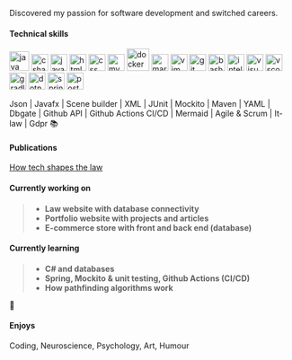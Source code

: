 <!--! [Screenshot 2022-12-19 at 03 20 27](https://user-images.githubusercontent.com/103879144/208335272-a9ece5aa-cd24-4cad-a5dd-6b455b9f1224.png) -->

Discovered my passion for software development and switched careers. 
<!--in 2021. Decided to pursue a career in tech in 2022 by simultaneously attending the educations: Full-Stack .NET Developer @ Chas Academy and Java Developer @ It-högskolan. -->

<!--Attending educations: Java developer @ IT-Högskolan & Fullstack .NET @ Chas Academy. -->

<h4>Technical skills</h4>
<!--<h4>Coding mostly in</h4>
Java, C#, JavaScript, HTML and CSS.
</br>
<h3>Some Tools I Have Used and Learned</h3>-->

<p align="left"> 
<img src="https://cdn.jsdelivr.net/gh/devicons/devicon/icons/java/java-original.svg" alt="java" width="35" height="35"/> 
<img src="https://cdn.jsdelivr.net/gh/devicons/devicon/icons/csharp/csharp-original.svg" alt="csharp" width="30" height="30"/> 
<img src="https://cdn.jsdelivr.net/gh/devicons/devicon/icons/javascript/javascript-original.svg" alt="javascript" width="30" height="30"/>
<img src="https://cdn.jsdelivr.net/gh/devicons/devicon/icons/html5/html5-original.svg" alt="html" width="30" height="30"/>
  <img src="https://cdn.jsdelivr.net/gh/devicons/devicon/icons/css3/css3-original.svg" alt="css" width="30" height="30"/>
  <img src="https://cdn.jsdelivr.net/gh/devicons/devicon/icons/mysql/mysql-original.svg" alt="mysql" width="30" height="30"/>
  <img src="https://cdn.jsdelivr.net/gh/devicons/devicon/icons/docker/docker-original.svg" alt="docker" width="40" height="40"/>
<img src="https://cdn.jsdelivr.net/gh/devicons/devicon/icons/markdown/markdown-original.svg" alt="markdown" width="30" height="30"/>
  <img src="https://cdn.jsdelivr.net/gh/devicons/devicon/icons/vim/vim-original.svg" alt="vim" width="30" height="30"/>
   <img src="https://cdn.jsdelivr.net/gh/devicons/devicon/icons/git/git-original.svg" alt="git" width="30" height="30"/>
  <img src="https://cdn.jsdelivr.net/gh/devicons/devicon/icons/bash/bash-original.svg" alt="bash" width="30" height="30"/>
    <img src="https://cdn.jsdelivr.net/gh/devicons/devicon/icons/intellij/intellij-original.svg" alt="intellij" width="30" height="30"/>
  <img src="https://cdn.jsdelivr.net/gh/devicons/devicon/icons/visualstudio/visualstudio-plain.svg" alt="visual-studio" width="30" height="30"/>
  <img src="https://cdn.jsdelivr.net/gh/devicons/devicon/icons/vscode/vscode-original.svg" alt="vscode" width="30" height="30"/>
  <img src="https://cdn.jsdelivr.net/gh/devicons/devicon/icons/gradle/gradle-plain.svg" alt="gradle" width="30" height="30"/>
  <img src="https://cdn.jsdelivr.net/gh/devicons/devicon/icons/dotnetcore/dotnetcore-original.svg" alt="dotnetcore" width="30" height="30"/>
  <img src="https://cdn.jsdelivr.net/gh/devicons/devicon/icons/spring/spring-original.svg" alt="spring" width="30" height="30"/>
   <img src="https://cdn.jsdelivr.net/gh/devicons/devicon/icons/postgresql/postgresql-original.svg" alt="postgresql" width="30" height="30"/>
  <p/>
 Json | Javafx | Scene builder | XML | JUnit | Mockito | Maven | YAML | Dbgate | Github API | Github Actions CI/CD | Mermaid | Agile & Scrum | It-law | Gdpr
  📚 <h4>Publications</h4>
  
  [How tech shapes the law](https://github.com/AnnaAxelsson051/AnnaAxelsson051/files/10737760/Examensarbete.Anna.Axelsson.pdf)  
 
  <!-- 👋 😊 💜 ✨ 🤓 -->
  
  <h4>Currently working on<h4>
  
> - Law website with database connectivity
> - Portfolio website with projects and articles
> - E-commerce store with front and back end (database)
  
  <h4>Currently learning<h4> 
    
> - C# and databases
> - Spring, Mockito & unit testing, Github Actions (CI/CD)
> - How pathfinding algorithms work    
  
  <!--<h4>Certificates</h4>
  
  > - [Complete Java Masterclass](https://github.com/AnnaAxelsson051/AnnaAxelsson051/files/10326487/Java.Programming.Masterclass.pdf)
  > - [Build Responsive Websites with HTML and CSS](https://github.com/AnnaAxelsson051/AnnaAxelsson051/files/10326489/Build.Responsive.Websites.with.HTML.and.CSS.pdf) -->


 <!--<h4>Want to Learn</h4>
  <p align="left"> 
   <img src="https://cdn.jsdelivr.net/gh/devicons/devicon/icons/cplusplus/cplusplus-original.svg" alt="c++" width="30" height="30"/>-->
  <!--<img src="https://cdn.jsdelivr.net/gh/devicons/devicon/icons/python/python-original.svg" alt="python" width="30" height="30"/>
  <img src="https://cdn.jsdelivr.net/gh/devicons/devicon/icons/go/go-original-wordmark.svg" alt="go" width="40" height="40"/>
  <img src="https://cdn.jsdelivr.net/gh/devicons/devicon/icons/unity/unity-original.svg" alt="unity" width="30" height="30"/>
  <img src="https://cdn.jsdelivr.net/gh/devicons/devicon/icons/bootstrap/bootstrap-original.svg" alt="bootstrap" width="30" height="30"/>
   <img src="https://cdn.jsdelivr.net/gh/devicons/devicon/icons/react/react-original.svg" alt="react" width="30" height="30"/>
  <img src="https://cdn.jsdelivr.net/gh/devicons/devicon/icons/angularjs/angularjs-original.svg" alt="angular" width="30" height="30"/>
 <p/>-->

💜 <h4>Enjoys</h4>
<p>Coding, Neuroscience, Psychology, Art, Humour<p/> 



